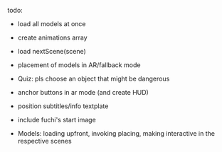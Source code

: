 todo:

- load all models at once
- create animations array
- load nextScene(scene)
- placement of models in AR/fallback mode
 
- Quiz: pls choose an object that might be dangerous 
- anchor buttons in ar mode (and create HUD)
- position subtitles/info textplate
- include fuchi's start image
- Models: loading upfront, invoking placing, making interactive in the respective scenes
